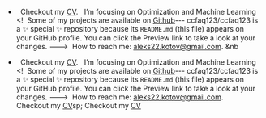 




-  &nbsp; Checkout my [CV](https://github.com/HAKO411/HAKO411/blob/main/Tri%20Dung%20(Dustin)%20Huynh%20Resume.pdf).
&nbsp; I’m focusing on Optimization and Machine Learning
<!&nbsp; Some of my projects are available on [Github](https://github.com/HAKO411)---
ccfaq123/ccfaq123 is a ✨ special ✨ repository because its `README.md` (this file) appears on your GitHub profile.
You can click the Preview link to take a look at your changes.
--->&nbsp; How to reach me: aleks22.kotov@gmail.com.
&nb



-  &nbsp; Checkout my [CV](https://github.com/HAKO411/HAKO411/blob/main/Tri%20Dung%20(Dustin)%20Huynh%20Resume.pdf).
&nbsp; I’m focusing on Optimization and Machine Learning
<!&nbsp; Some of my projects are available on [Github](https://github.com/HAKO411)---
ccfaq123/ccfaq123 is a ✨ special ✨ repository because its `README.md` (this file) appears on your GitHub profile.
You can click the Preview link to take a look at your changes.
--->&nbsp; How to reach me: aleks22.kotov@gmail.com.
&nbsp; Checkout my [CV](https://github.com/HAKO411/HAKO411/blob/main/Tri%20Dung%20Huynh%20(Dustin)%20Resume.pdf)sp; Checkout my [CV](https://github.com/HAKO411/HAKO411/blob/main/Tri%20Dung%20Huynh%20(Dustin)%20Resume.pdf)
